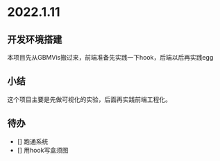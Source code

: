 # 2022.1.11
## 开发环境搭建
本项目先从GBMVis搬过来，前端准备先实践一下hook，后端以后再实践egg

## 小结
这个项目主要是先做可视化的实验，后面再实践前端工程化。

## 待办
- [] 跑通系统
- [] 用hook写盒须图